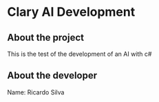# Clary AI Development

## About the project

This is the test of the development of an AI with c#

## About the developer

Name: Ricardo Silva
